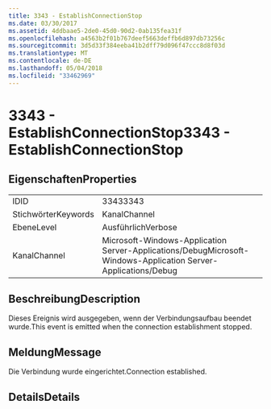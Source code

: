 ```yaml
---
title: 3343 - EstablishConnectionStop
ms.date: 03/30/2017
ms.assetid: 4ddbaae5-2de0-45d0-90d2-0ab135fea31f
ms.openlocfilehash: a4563b2f01b767deef5663deffb6d897db73256c
ms.sourcegitcommit: 3d5d33f384eeba41b2dff79d096f47ccc8d8f03d
ms.translationtype: MT
ms.contentlocale: de-DE
ms.lasthandoff: 05/04/2018
ms.locfileid: "33462969"
---
```

# <a name="3343---establishconnectionstop"></a><span data-ttu-id="dcf06-102">3343 - EstablishConnectionStop</span><span class="sxs-lookup"><span data-stu-id="dcf06-102">3343 - EstablishConnectionStop</span></span>
## <a name="properties"></a><span data-ttu-id="dcf06-103">Eigenschaften</span><span class="sxs-lookup"><span data-stu-id="dcf06-103">Properties</span></span>  
  
|||  
|-|-|  
|<span data-ttu-id="dcf06-104">ID</span><span class="sxs-lookup"><span data-stu-id="dcf06-104">ID</span></span>|<span data-ttu-id="dcf06-105">3343</span><span class="sxs-lookup"><span data-stu-id="dcf06-105">3343</span></span>|  
|<span data-ttu-id="dcf06-106">Stichwörter</span><span class="sxs-lookup"><span data-stu-id="dcf06-106">Keywords</span></span>|<span data-ttu-id="dcf06-107">Kanal</span><span class="sxs-lookup"><span data-stu-id="dcf06-107">Channel</span></span>|  
|<span data-ttu-id="dcf06-108">Ebene</span><span class="sxs-lookup"><span data-stu-id="dcf06-108">Level</span></span>|<span data-ttu-id="dcf06-109">Ausführlich</span><span class="sxs-lookup"><span data-stu-id="dcf06-109">Verbose</span></span>|  
|<span data-ttu-id="dcf06-110">Kanal</span><span class="sxs-lookup"><span data-stu-id="dcf06-110">Channel</span></span>|<span data-ttu-id="dcf06-111">Microsoft-Windows-Application Server-Applications/Debug</span><span class="sxs-lookup"><span data-stu-id="dcf06-111">Microsoft-Windows-Application Server-Applications/Debug</span></span>|  
  
## <a name="description"></a><span data-ttu-id="dcf06-112">Beschreibung</span><span class="sxs-lookup"><span data-stu-id="dcf06-112">Description</span></span>  
 <span data-ttu-id="dcf06-113">Dieses Ereignis wird ausgegeben, wenn der Verbindungsaufbau beendet wurde.</span><span class="sxs-lookup"><span data-stu-id="dcf06-113">This event is emitted when the connection establishment stopped.</span></span>  
  
## <a name="message"></a><span data-ttu-id="dcf06-114">Meldung</span><span class="sxs-lookup"><span data-stu-id="dcf06-114">Message</span></span>  
 <span data-ttu-id="dcf06-115">Die Verbindung wurde eingerichtet.</span><span class="sxs-lookup"><span data-stu-id="dcf06-115">Connection established.</span></span>  
  
## <a name="details"></a><span data-ttu-id="dcf06-116">Details</span><span class="sxs-lookup"><span data-stu-id="dcf06-116">Details</span></span>
